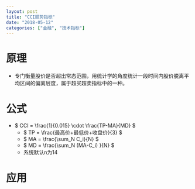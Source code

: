 ```yaml
---
layout: post
title: "CCI顺势指标"
date: "2018-05-12"
categories: ["金融", "技术指标"]
---
```


# 原理

- 专门衡量股价是否超出常态范围，用统计学的角度统计一段时间内股价脱离平均区间的偏离层度，属于超买超卖指标中的一种。

# 公式

- $ CCI = \frac{1}{0.015} \cdot \frac{TP-MA}{MD} $
    - $ TP = \frac{最高价+最低价+收盘价}{3} $
    - $ MA = \frac{\sum_N C_i}{N} $
    - $ MD = \frac{\sum_N (MA-C_i) }{N} $
    - 系统默认n为14

# 应用
